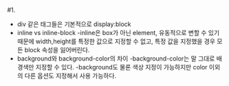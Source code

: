 #1.

- div 같은 태그들은 기본적으로 display:block
- inline vs inline-block
  -inline은 box가 아닌 element, 유동적으로 변할 수 있기 때문에 width,height를 특정한 값으로 지정할 수 없고, 특정 값을 지정했을 경우 모든 block 속성을 잃어버린다.
- background와 background-color의 차이
  -background-color는 말 그대로 배경색만 지정할 수 있다.
  -background도 물론 색상 지정이 가능하지만 color 이외의 다른 옵션도 지정해서 사용 가능하다.
